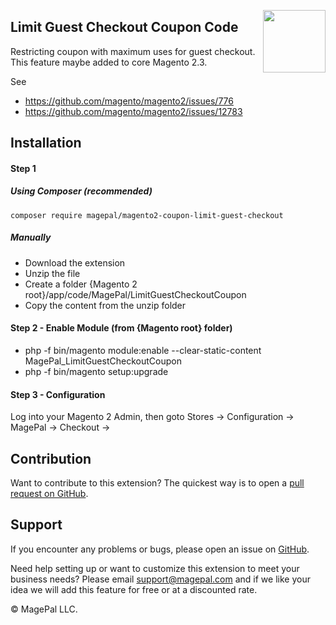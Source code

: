 <a href="http://www.magepal.com" ><img src="https://image.ibb.co/dHBkYH/Magepal_logo.png" width="100" align="right" /></a>

## Limit Guest Checkout Coupon Code


Restricting coupon with maximum uses for guest checkout. This feature maybe added to core Magento 2.3.

See

 - https://github.com/magento/magento2/issues/776
 - https://github.com/magento/magento2/issues/12783



## Installation

#### Step 1
##### Using Composer (recommended)
```
composer require magepal/magento2-coupon-limit-guest-checkout
```
##### Manually
 * Download the extension
 * Unzip the file
 * Create a folder {Magento 2 root}/app/code/MagePal/LimitGuestCheckoutCoupon
 * Copy the content from the unzip folder

#### Step 2 - Enable Module (from {Magento root} folder)
 * php -f bin/magento module:enable --clear-static-content MagePal_LimitGuestCheckoutCoupon
 * php -f bin/magento setup:upgrade
 
#### Step 3 - Configuration
 
 Log into your Magento 2 Admin, then goto Stores -> Configuration -> MagePal -> Checkout ->

Contribution
---
Want to contribute to this extension? The quickest way is to open a [pull request on GitHub](https://help.github.com/articles/using-pull-requests).


Support
---
If you encounter any problems or bugs, please open an issue on [GitHub](https://github.com/magepal/magento2-coupon-limit-guest-checkout/issues).

Need help setting up or want to customize this extension to meet your business needs? Please email support@magepal.com and if we like your idea we will add this feature for free or at a discounted rate.

© MagePal LLC.
